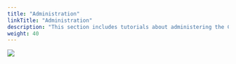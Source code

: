 ```yaml
---
title: "Administration"
linkTitle: "Administration"
description: "This section includes tutorials about administering the Cortex platform."
weight: 40
---
```


<img src="/images/work-in-progress.jpg">
